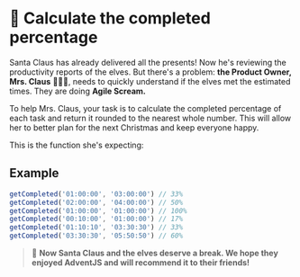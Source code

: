 # 🎯 Calculate the completed percentage

Santa Claus has already delivered all the presents! Now he's reviewing the productivity reports of the elves. But there's a problem: **the Product Owner, Mrs. Claus** 🧑‍🎄✨, needs to quickly understand if the elves met the estimated times. They are doing **Agile Scream.**

To help Mrs. Claus, your task is to calculate the completed percentage of each task and return it rounded to the nearest whole number. This will allow her to better plan for the next Christmas and keep everyone happy.

This is the function she's expecting:

## Example

```javascript
getCompleted('01:00:00', '03:00:00') // 33%
getCompleted('02:00:00', '04:00:00') // 50%
getCompleted('01:00:00', '01:00:00') // 100%
getCompleted('00:10:00', '01:00:00') // 17%
getCompleted('01:10:10', '03:30:30') // 33%
getCompleted('03:30:30', '05:50:50') // 60%
```
> 🎁 **Now Santa Claus and the elves deserve a break. We hope they enjoyed AdventJS and will recommend it to their friends!**